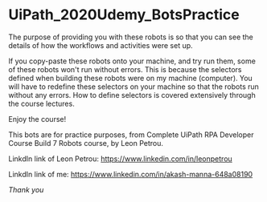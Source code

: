 # UiPath_2020Udemy_BotsPractice

The purpose of providing you with these robots is so that you can see the details of how the workflows and activities were set up.

If you copy-paste these robots onto your machine, and try run them, some of these robots won't run without errors. This is because the selectors defined when building these robots were on my machine (computer). You will have to redefine these selectors on your machine so that the robots run without any errors. How to define selectors is covered extensively through the course lectures.

Enjoy the course!

This bots are for practice purposes, from Complete UiPath RPA Developer Course Build 7 Robots course, by Leon Petrou.

LinkdIn link of Leon Petrou:
https://www.linkedin.com/in/leonpetrou

LinkdIn link of me:
https://www.linkedin.com/in/akash-manna-648a08190



*Thank you*
